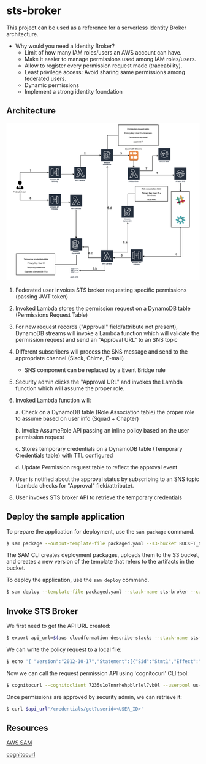 # sts-broker

This project can be used as a reference for a serverless Identity Broker architecture.

- Why would you need a Identity Broker?
    - Limit of how many IAM roles/users an AWS account can have.
    - Make it easier to manage permissions used among IAM roles/users.
    - Allow to register every permission request made (traceability).
    - Least privilege access: Avoid sharing same permissions among federated users.
    - Dynamic permissions
    - Implement a strong identity foundation



## Architecture

![STS Broker Architecture](STSBrokerArchitecture.png?raw=true "STS Broker architecture")

1. Federated user invokes STS broker requesting specific permissions (passing JWT token)
2. Invoked Lambda stores the permission request on a DynamoDB table (Permissions Request Table)
3. For new request records ("Approval" field/attribute not present), DynamoDB streams will invoke a Lambda function which will 
    validate the permission request and send an "Approval URL" to an SNS topic
4. Different subscribers will process the SNS message and send to the appropriate channel (Slack, Chime, E-mail)
    * SNS component can be replaced by a Event Bridge rule
5. Security admin clicks the "Approval URL" and invokes the Lambda function which will assume the proper role.
6. Invoked Lambda function will:

    a. Check on a DynamoDB table (Role Association table) the proper role to assume based on user info (Squad + Chapter)
    
    b. Invoke AssumeRole API passing an inline policy based on the user permission request
    
    c. Stores temporary credentials on a DynamoDB table (Temporary Credentials table) with TTL configured
    
    d. Update Permission request table to reflect the approval event
7. User is notified about the approval status by subscribing to an SNS topic (Lambda checks for "Approval" field/attribute).
8. User invokes STS broker API to retrieve the temporary credentials



## Deploy the sample application


To prepare the application for deployment, use the `sam package` command.

```bash
$ sam package --output-template-file packaged.yaml --s3-bucket BUCKET_NAME --region AWS_REGION --profile <PROFILE>
```

The SAM CLI creates deployment packages, uploads them to the S3 bucket, and creates a new version of the template that refers to the artifacts in the bucket. 

To deploy the application, use the `sam deploy` command.

```bash
$ sam deploy --template-file packaged.yaml --stack-name sts-broker --capabilities CAPABILITY_NAMED_IAM CAPABILITY_AUTO_EXPAND --region AWS_REGION --profile <PROFILE>
```



## Invoke STS Broker

We first need to get the API URL created:

```bash
$ export api_url=$(aws cloudformation describe-stacks --stack-name sts-broker --query "Stacks[0].Outputs[?OutputKey=='STSBrokerAPI'].OutputValue" --output text --profile <PROFILE>)
```

We can write the policy request to a local file:

```bash
$ echo '{ "Version":"2012-10-17","Statement":[{"Sid":"Stmt1","Effect":"Allow","Action":"s3:*","Resource":"*"}] }' > policy.json
```

Now we can call the request permission API using 'cognitocurl' CLI tool:

```bash
$ cognitocurl --cognitoclient 7235u1o7nnrhehpblrlel7vb0l --userpool us-east-1_1WHyx0A3D --run "curl -X POST $api_url'credentials/request' -H 'content-type: application/json' --data @policy.json"
```

Once permissions are approved by security admin, we can retrieve it:

```bash
$ curl $api_url'/credentials/get?userid=<USER_ID>'
```


## Resources

[AWS SAM](https://docs.aws.amazon.com/serverless-application-model/latest/developerguide/what-is-sam.html)

[cognitocurl](https://github.com/nordcloud/cognitocurl)